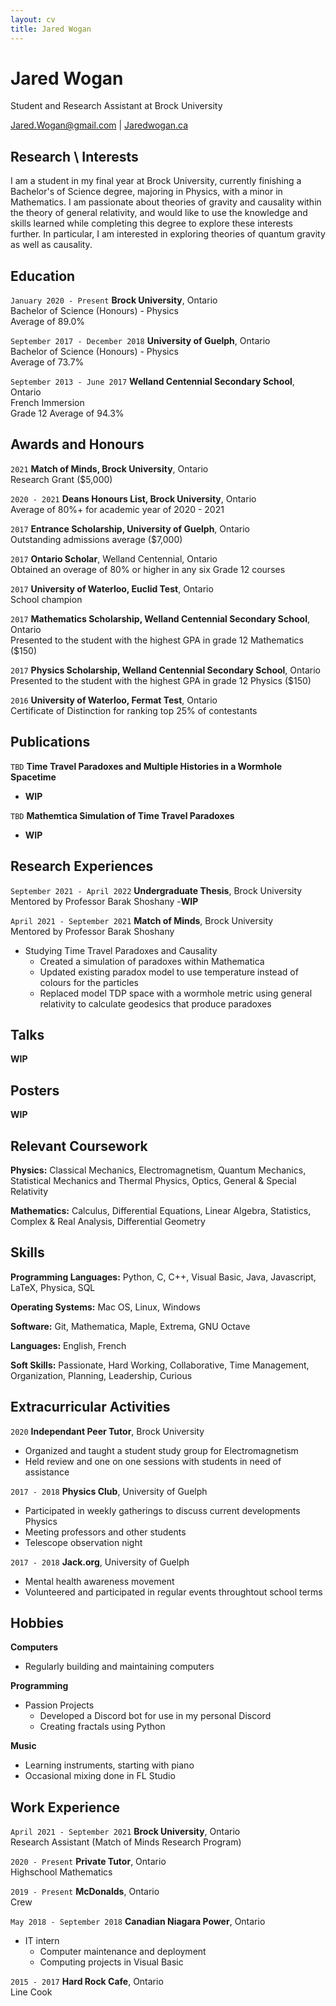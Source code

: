 ```yaml
---
layout: cv
title: Jared Wogan
---
```

# Jared Wogan
Student and Research Assistant at Brock University

<div id="webaddress">
<a href="mailto:jared.wogan@gmail.com">Jared.Wogan@gmail.com</a>
| <a href="https://jaredwogan.ca">Jaredwogan.ca</a>
</div>


## Research \ Interests

I am a student in my final year at Brock University, currently finishing a Bachelor's of Science degree,
majoring in Physics, with a minor in Mathematics. I am passionate about theories of gravity and causality
within the theory of general relativity, and would like to use the knowledge and skills learned while
completing this degree to explore these interests further. In particular, I am interested in exploring
theories of quantum gravity as well as causality.


## Education

`January 2020 - Present`
__Brock University__, Ontario \
Bachelor of Science (Honours) - Physics \
Average of 89.0%

`September 2017 - December 2018`
__University of Guelph__, Ontario \
Bachelor of Science (Honours) - Physics \
Average of 73.7%

`September 2013 - June 2017`
__Welland Centennial Secondary School__, Ontario \
French Immersion \
Grade 12 Average of 94.3%


## Awards and Honours

`2021`
__Match of Minds, Brock University__, Ontario \
Research Grant ($5,000)

`2020 - 2021`
__Deans Honours List, Brock University__, Ontario \
Average of 80%+ for academic year of 2020 - 2021

`2017`
__Entrance Scholarship, University of Guelph__, Ontario \
Outstanding admissions average ($7,000)

`2017`
__Ontario Scholar__, Welland Centennial, Ontario \
Obtained an overage of 80% or higher in any six Grade 12 courses

`2017`
__University of Waterloo, Euclid Test__, Ontario \
School champion

`2017`
__Mathematics Scholarship, Welland Centennial Secondary School__, Ontario \
Presented to the student with the highest GPA in grade 12 Mathematics ($150)

`2017`
__Physics Scholarship, Welland Centennial Secondary School__, Ontario \
Presented to the student with the highest GPA in grade 12 Physics ($150)

`2016`
__University of Waterloo, Fermat Test__, Ontario \
Certificate of Distinction for ranking top 25% of contestants



## Publications

`TBD`
__Time Travel Paradoxes and Multiple Histories in a Wormhole Spacetime__
- __WIP__

`TBD`
__Mathemtica Simulation of Time Travel Paradoxes__
- __WIP__


## Research Experiences

`September 2021 - April 2022`
__Undergraduate Thesis__, Brock University \
Mentored by Professor Barak Shoshany
-__WIP__

`April 2021 - September 2021`
__Match of Minds__, Brock University \
Mentored by Professor Barak Shoshany
- Studying Time Travel Paradoxes and Causality
    - Created a simulation of paradoxes within Mathematica
    - Updated existing paradox model to use temperature instead of colours for the particles
    - Replaced model TDP space with a wormhole metric using general relativity to calculate geodesics that produce paradoxes


## Talks

__WIP__


## Posters

__WIP__


## Relevant Coursework

__Physics:__ Classical Mechanics, Electromagnetism, Quantum Mechanics, Statistical Mechanics and Thermal Physics, Optics, General & Special Relativity

__Mathematics:__ Calculus, Differential Equations, Linear Algebra, Statistics, Complex & Real Analysis, Differential Geometry


## Skills

__Programming Languages:__ Python, C, C++, Visual Basic, Java, Javascript, LaTeX, Physica, SQL

__Operating Systems:__ Mac OS, Linux, Windows

__Software:__ Git, Mathematica, Maple, Extrema, GNU Octave

__Languages:__ English, French

__Soft Skills:__ Passionate, Hard Working, Collaborative, Time Management, Organization, Planning, Leadership, Curious


## Extracurricular Activities

`2020`
__Independant Peer Tutor__, Brock University
- Organized and taught a student study group for Electromagnetism
- Held review and one on one sessions with students in need of assistance

`2017 - 2018`
__Physics Club__, University of Guelph
- Participated in weekly gatherings to discuss current developments Physics
- Meeting professors and other students
- Telescope observation night

`2017 - 2018`
__Jack.org__, University of Guelph
- Mental health awareness movement
- Volunteered and participated in regular events throughtout school terms


## Hobbies

__Computers__
- Regularly building and maintaining computers

__Programming__
- Passion Projects
    - Developed a Discord bot for use in my personal Discord
    - Creating fractals using Python

__Music__
- Learning instruments, starting with piano
- Occasional mixing done in FL Studio


## Work Experience

`April 2021 - September 2021`
__Brock University__, Ontario \
Research Assistant (Match of Minds Research Program)

`2020 - Present`
__Private Tutor__, Ontario \
Highschool Mathematics

`2019 - Present`
__McDonalds__, Ontario \
Crew

`May 2018 - September 2018`
__Canadian Niagara Power__, Ontario
- IT intern
    - Computer maintenance and deployment
    - Computing projects in Visual Basic

`2015 - 2017`
__Hard Rock Cafe__, Ontario \
Line Cook






